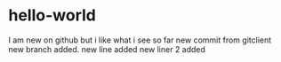 # hello-world

I am new on github but i like what i see so far
new commit from gitclient
new branch added.
new line added
new liner 2 added
